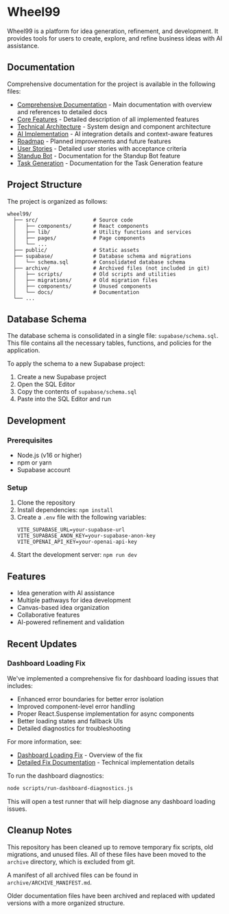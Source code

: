 # Wheel99

Wheel99 is a platform for idea generation, refinement, and development. It provides tools for users to create, explore, and refine business ideas with AI assistance.

## Documentation

Comprehensive documentation for the project is available in the following files:

- [Comprehensive Documentation](./docs/COMPREHENSIVE_DOCUMENTATION.md) - Main documentation with overview and references to detailed docs
- [Core Features](./docs/CORE_FEATURES.md) - Detailed description of all implemented features
- [Technical Architecture](./docs/TECHNICAL_ARCHITECTURE.md) - System design and component architecture
- [AI Implementation](./docs/AI_IMPLEMENTATION.md) - AI integration details and context-aware features
- [Roadmap](./docs/ROADMAP.md) - Planned improvements and future features
- [User Stories](./docs/USER_STORIES.md) - Detailed user stories with acceptance criteria
- [Standup Bot](./docs/STANDUP_BOT.md) - Documentation for the Standup Bot feature
- [Task Generation](./docs/TASK_GENERATION.md) - Documentation for the Task Generation feature

## Project Structure

The project is organized as follows:

```
wheel99/
  ├── src/                  # Source code
  │   ├── components/       # React components
  │   ├── lib/              # Utility functions and services
  │   ├── pages/            # Page components
  │   └── ...
  ├── public/               # Static assets
  ├── supabase/             # Database schema and migrations
  │   └── schema.sql        # Consolidated database schema
  ├── archive/              # Archived files (not included in git)
  │   ├── scripts/          # Old scripts and utilities
  │   ├── migrations/       # Old migration files
  │   ├── components/       # Unused components
  │   └── docs/             # Documentation
  └── ...
```

## Database Schema

The database schema is consolidated in a single file: `supabase/schema.sql`. This file contains all the necessary tables, functions, and policies for the application.

To apply the schema to a new Supabase project:

1. Create a new Supabase project
2. Open the SQL Editor
3. Copy the contents of `supabase/schema.sql`
4. Paste into the SQL Editor and run

## Development

### Prerequisites

- Node.js (v16 or higher)
- npm or yarn
- Supabase account

### Setup

1. Clone the repository
2. Install dependencies: `npm install`
3. Create a `.env` file with the following variables:
   ```
   VITE_SUPABASE_URL=your-supabase-url
   VITE_SUPABASE_ANON_KEY=your-supabase-anon-key
   VITE_OPENAI_API_KEY=your-openai-api-key
   ```
4. Start the development server: `npm run dev`

## Features

- Idea generation with AI assistance
- Multiple pathways for idea development
- Canvas-based idea organization
- Collaborative features
- AI-powered refinement and validation

## Recent Updates

### Dashboard Loading Fix

We've implemented a comprehensive fix for dashboard loading issues that includes:

- Enhanced error boundaries for better error isolation
- Improved component-level error handling
- Proper React.Suspense implementation for async components
- Better loading states and fallback UIs
- Detailed diagnostics for troubleshooting

For more information, see:
- [Dashboard Loading Fix](./docs/DASHBOARD_LOADING_FIX.md) - Overview of the fix
- [Detailed Fix Documentation](./docs/DASHBOARD_LOADING_FIX_DETAILS.md) - Technical implementation details

To run the dashboard diagnostics:

```bash
node scripts/run-dashboard-diagnostics.js
```

This will open a test runner that will help diagnose any dashboard loading issues.

## Cleanup Notes

This repository has been cleaned up to remove temporary fix scripts, old migrations, and unused files. All of these files have been moved to the `archive` directory, which is excluded from git.

A manifest of all archived files can be found in `archive/ARCHIVE_MANIFEST.md`.

Older documentation files have been archived and replaced with updated versions with a more organized structure.
